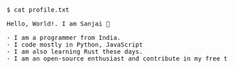 <pre>
$ cat profile.txt

Hello, World!. I am Sanjai 👋
  
- I am a programmer from India.
- I code mostly in Python, JavaScript
- I am also learning Rust these days.
- I am an open-source enthusiast and contribute in my free time.
</pre>
